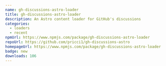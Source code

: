 ```yaml
---
name: gh-discussions-astro-loader
title: gh-discussions-astro-loader
description: An Astro content loader for GitHub's discussions
categories:
  - loaders
  - recent
npmUrl: https://www.npmjs.com/package/gh-discussions-astro-loader
repoUrl: https://github.com/pricci1/gh-discussions-astro
homepageUrl: https://www.npmjs.com/package/gh-discussions-astro-loader
badge: new
downloads: 106
---
```

